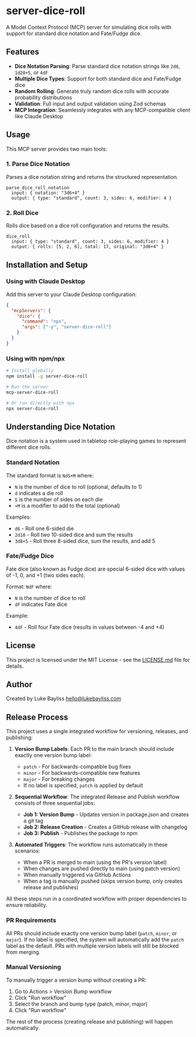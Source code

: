 # server-dice-roll

A Model Context Protocol (MCP) server for simulating dice rolls with support for standard dice notation and Fate/Fudge dice.

## Features

- **Dice Notation Parsing**: Parse standard dice notation strings like `2d6`, `1d20+5`, or `4dF`
- **Multiple Dice Types**: Support for both standard dice and Fate/Fudge dice
- **Random Rolling**: Generate truly random dice rolls with accurate probability distributions
- **Validation**: Full input and output validation using Zod schemas
- **MCP Integration**: Seamlessly integrates with any MCP-compatible client like Claude Desktop

## Usage

This MCP server provides two main tools:

### 1. Parse Dice Notation

Parses a dice notation string and returns the structured representation.

```
parse_dice_roll_notation
  input: { notation: "3d6+4" }
  output: { type: "standard", count: 3, sides: 6, modifier: 4 }
```

### 2. Roll Dice

Rolls dice based on a dice roll configuration and returns the results.

```
dice_roll
  input: { type: "standard", count: 3, sides: 6, modifier: 4 }
  output: { rolls: [5, 2, 6], total: 17, original: "3d6+4" }
```

## Installation and Setup

### Using with Claude Desktop

Add this server to your Claude Desktop configuration:

```json
{
  "mcpServers": {
    "dice": {
      "command": "npx",
      "args": ["-y", "server-dice-roll"]
    }
  }
}
```

### Using with npm/npx

```bash
# Install globally
npm install -g server-dice-roll

# Run the server
mcp-server-dice-roll

# Or run directly with npx
npx server-dice-roll
```

## Understanding Dice Notation

Dice notation is a system used in tabletop role-playing games to represent different dice rolls.

### Standard Notation

The standard format is `NdS+M` where:
- `N` is the number of dice to roll (optional, defaults to 1)
- `d` indicates a die roll
- `S` is the number of sides on each die
- `+M` is a modifier to add to the total (optional)

Examples:
- `d6` - Roll one 6-sided die
- `2d10` - Roll two 10-sided dice and sum the results
- `3d8+5` - Roll three 8-sided dice, sum the results, and add 5

### Fate/Fudge Dice

Fate dice (also known as Fudge dice) are special 6-sided dice with values of -1, 0, and +1 (two sides each).

Format: `NdF` where:
- `N` is the number of dice to roll
- `dF` indicates Fate dice

Example:
- `4dF` - Roll four Fate dice (results in values between -4 and +4)

## License

This project is licensed under the MIT License - see the [LICENSE.md](LICENSE.md) file for details.

## Author

Created by Luke Bayliss <hello@lukebayliss.com>

## Release Process

This project uses a single integrated workflow for versioning, releases, and publishing:

1. **Version Bump Labels**: Each PR to the main branch should include exactly one version bump label:
   - `patch` - For backwards-compatible bug fixes
   - `minor` - For backwards-compatible new features
   - `major` - For breaking changes
   - If no label is specified, `patch` is applied by default

2. **Sequential Workflow**: The integrated Release and Publish workflow consists of three sequential jobs:
   - **Job 1: Version Bump** - Updates version in package.json and creates a git tag
   - **Job 2: Release Creation** - Creates a GitHub release with changelog
   - **Job 3: Publish** - Publishes the package to npm

3. **Automated Triggers**: The workflow runs automatically in these scenarios:
   - When a PR is merged to main (using the PR's version label)
   - When changes are pushed directly to main (using patch version)
   - When manually triggered via GitHub Actions
   - When a tag is manually pushed (skips version bump, only creates release and publishes)

All these steps run in a coordinated workflow with proper dependencies to ensure reliability.

### PR Requirements

All PRs should include exactly one version bump label (`patch`, `minor`, or `major`). If no label is specified, the system will automatically add the `patch` label as the default. PRs with multiple version labels will still be blocked from merging.

### Manual Versioning

To manually trigger a version bump without creating a PR:
1. Go to Actions > Version Bump workflow
2. Click "Run workflow"
3. Select the branch and bump type (patch, minor, major)
4. Click "Run workflow"

The rest of the process (creating release and publishing) will happen automatically.
